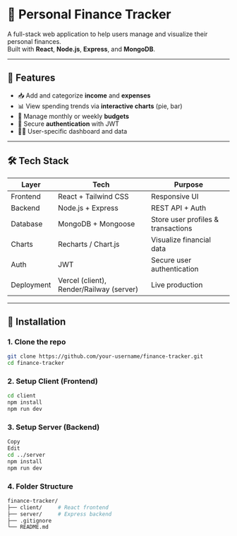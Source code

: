 # 💸 Personal Finance Tracker

A full-stack web application to help users manage and visualize their personal finances.  
Built with **React**, **Node.js**, **Express**, and **MongoDB**.

---

## 🚀 Features

- 📥 Add and categorize **income** and **expenses**
- 📊 View spending trends via **interactive charts** (pie, bar)
- 📆 Manage monthly or weekly **budgets**
- 🔐 Secure **authentication** with JWT
- 🧑‍💼 User-specific dashboard and data

---

## 🛠️ Tech Stack

| Layer      | Tech                        | Purpose                           |
|------------|-----------------------------|-----------------------------------|
| Frontend   | React + Tailwind CSS        | Responsive UI                     |
| Backend    | Node.js + Express           | REST API + Auth                   |
| Database   | MongoDB + Mongoose          | Store user profiles & transactions|
| Charts     | Recharts / Chart.js         | Visualize financial data          |
| Auth       | JWT                         | Secure user authentication        |
| Deployment | Vercel (client), Render/Railway (server) | Live production |

---

## 🔧 Installation

### 1. Clone the repo
```bash
git clone https://github.com/your-username/finance-tracker.git
cd finance-tracker
```

### 2. Setup Client (Frontend)

```bash
cd client
npm install
npm run dev
```

### 3. Setup Server (Backend)
```bash
Copy
Edit
cd ../server
npm install
npm run dev

```

### 4. Folder Structure

```bash
finance-tracker/
├── client/     # React frontend
├── server/     # Express backend
├── .gitignore
└── README.md
```
